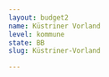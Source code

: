 ```yaml
---
layout: budget2
name: Küstriner Vorland
level: kommune
state: BB
slug: Küstriner-Vorland

---
```



